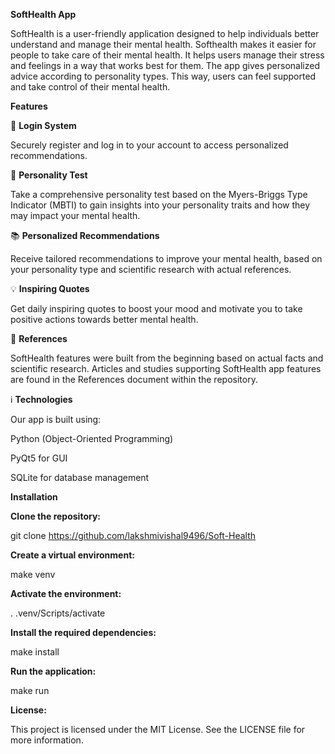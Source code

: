 <b>SoftHealth App</b>

 

SoftHealth is a user-friendly application designed to help individuals better understand and manage their mental health. 
Softhealth makes it easier for people to take care of their mental health. It helps users manage their stress and feelings in a way that works best for them. The app gives personalized advice according to personality types. This way, users can feel supported and take control of their mental health.

<b>Features</b>

🔐 <b>Login System</b>

Securely register and log in to your account to access personalized recommendations.

🧠 <b>Personality Test</b>

Take a comprehensive personality test based on the Myers-Briggs Type Indicator (MBTI) to gain insights into your personality traits and how they may impact your mental health.

📚 <b>Personalized Recommendations</b>

Receive tailored recommendations to improve your mental health, based on your personality type and scientific research with actual references.

💡 <b>Inspiring Quotes</b>

Get daily inspiring quotes to boost your mood and motivate you to take positive actions towards better mental health.

:book: <b>References</b>

SoftHealth features were built from the beginning based on actual facts and scientific research. Articles and studies supporting SoftHealth app features are found in the References document within the repository.

:information_source: <b>Technologies</b>

Our app is built using:

Python (Object-Oriented Programming)

PyQt5 for GUI

SQLite for database management

<b>Installation</b>

<b>Clone the repository:</b>

git clone https://github.com/lakshmivishal9496/Soft-Health

<b>Create a virtual environment:</b>

make venv

<b>Activate the environment:</b>

. .venv/Scripts/activate

<b>Install the required dependencies:</b>

make install

<b>Run the application:</b>

make run

<b>License:</b>

This project is licensed under the MIT License. See the LICENSE file for more information.
